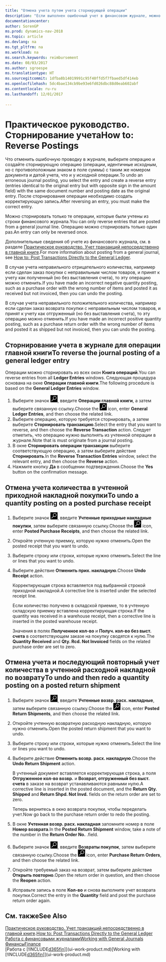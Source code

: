 ```yaml
---
title: "Отмена учета путем учета сторнирующей операции"
description: "Если выполнен ошибочный учет в финансовом журнале, можно воспользоваться функцией сторнирования транзакции, чтобы отменить учет, сохранив корректный след аудита."
documentationcenter: 
author: SorenGP
ms.prod: dynamics-nav-2018
ms.topic: article
ms.devlang: na
ms.tgt_pltfrm: na
ms.workload: na
ms.search.keywords: reimbursement
ms.date: 08/03/2017
ms.author: sgroespe
ms.translationtype: HT
ms.sourcegitcommit: 1dfba8b14019991c95f40ffd5f7fbaed5df414eb
ms.openlocfilehash: 5dc4bae134cb9be93e6fd026dbc88d0eab602abf
ms.contentlocale: ru-ru
ms.lasthandoff: 12/01/2017

---
```

# <a name="how-to-reverse-postings"></a><span data-ttu-id="15798-103">Практическое руководство. Сторнирование учета</span><span class="sxs-lookup"><span data-stu-id="15798-103">How to: Reverse Postings</span></span>
<span data-ttu-id="15798-104">Что отменить ошибочную проводку в журнале, выберите операцию и создайте сторнирующую операцию (операции, идентичные исходным, но с противоположным знаком в поле суммы) с таким же номером документа и датой учета, что и у исходной операции.</span><span class="sxs-lookup"><span data-stu-id="15798-104">To undo an erroneous journal posting, you select the entry and create a reverse entry (entries identical to the original entry but with opposite sign in the amount field) with the same document number and posting date as the original entry.</span></span> <span data-ttu-id="15798-105">После сторнирования операции необходимо создать корректирующую запись.</span><span class="sxs-lookup"><span data-stu-id="15798-105">After reversing an entry, you must make the correct entry.</span></span>

<span data-ttu-id="15798-106">Можно сторнировать только те операции, которые были учтены из строки финансового журнала.</span><span class="sxs-lookup"><span data-stu-id="15798-106">You can only reverse entries that are posted from a general journal line.</span></span> <span data-ttu-id="15798-107">Операцию можно сторнировать только один раз.</span><span class="sxs-lookup"><span data-stu-id="15798-107">An entry can only be reversed once.</span></span>

<span data-ttu-id="15798-108">Дополнительные сведения об учете из финансового журнала, см. в разделе [Практическое руководство. Учет транзакций непосредственно в главной книге](finance-how-post-transactions-directly.md).</span><span class="sxs-lookup"><span data-stu-id="15798-108">For more information about posting from a general journal, see [How to: Post Transactions Directly to the General Ledger](finance-how-post-transactions-directly.md).</span></span>

<span data-ttu-id="15798-109">В случае учета неправильного отрицательного количества, например если сделан заказ покупки с неправильным числом товаров, и принят к учету как полученный (но без выставления счета), то эту операцию можно отменить.</span><span class="sxs-lookup"><span data-stu-id="15798-109">If you have made an incorrect negative quantity posting, such as a purchase order with the wrong number of items and posted it as received but not invoiced, then you can undo the posting.</span></span>

<span data-ttu-id="15798-110">В случае учета неправильного положительного количества, например если сделан заказ возврата покупки с неправильным числом товаров, и принят к учету как отгруженный (но без выставления счета), то эту операцию можно отменить.</span><span class="sxs-lookup"><span data-stu-id="15798-110">If you have made an incorrect positive quantity posting, such as a purchase return order with the wrong number of items and posted it as shipped but not invoiced, then you can undo the posting.</span></span>   

## <a name="to-reverse-the-journal-posting-of-a-general-ledger-entry"></a><span data-ttu-id="15798-111">Сторнирование учета в журнале для операции главной книги</span><span class="sxs-lookup"><span data-stu-id="15798-111">To reverse the journal posting of a general ledger entry</span></span>
<span data-ttu-id="15798-112">Операции можно сторнировать из всех окон **Книга операций**.</span><span class="sxs-lookup"><span data-stu-id="15798-112">You can reverse entries from all **Ledger Entries** windows.</span></span> <span data-ttu-id="15798-113">Следующая процедура основана на окне **Операции главной книги**.</span><span class="sxs-lookup"><span data-stu-id="15798-113">The following procedure is based on the **General Ledger Entries** window.</span></span>
1. <span data-ttu-id="15798-114">Выберите значок ![Поиск страницы или отчета](media/ui-search/search_small.png "Значок поиска страницы или отчета"), введите **Операции главной книги**, а затем выберите связанную ссылку.</span><span class="sxs-lookup"><span data-stu-id="15798-114">Choose the ![Search for Page or Report](media/ui-search/search_small.png "Search for Page or Report icon") icon, enter **General Ledger Entries**, and then choose the related link.</span></span>
2. <span data-ttu-id="15798-115">Выберите операцию, которую требуется сторнировать, а затем выберите **Сторнировать транзакцию**.</span><span class="sxs-lookup"><span data-stu-id="15798-115">Select the entry that you want to reverse, and then choose the **Reverse Transaction** action.</span></span> <span data-ttu-id="15798-116">Следует отметить, что операцию нужно выполнять из учтенной операции в журнале.</span><span class="sxs-lookup"><span data-stu-id="15798-116">Note that is must originate from a journal posting.</span></span>
3. <span data-ttu-id="15798-117">В окне **Сторнировать операции транзакции** выберите соответствующую операцию, а затем выберите действие **Сторнировать**.</span><span class="sxs-lookup"><span data-stu-id="15798-117">In the **Reverse Transaction Entries** window, select the relevant entry, and then choose the **Reverse** action.</span></span>
4. <span data-ttu-id="15798-118">Нажмите кнопку **Да** в сообщении подтверждения.</span><span class="sxs-lookup"><span data-stu-id="15798-118">Choose the **Yes** button on the confirmation message.</span></span>

## <a name="to-undo-a-quantity-posting-on-a-posted-purchase-receipt"></a><span data-ttu-id="15798-119">Отмена учета количества в учтенной приходной накладной покупки</span><span class="sxs-lookup"><span data-stu-id="15798-119">To undo a quantity posting on a posted purchase receipt</span></span>  

1.  <span data-ttu-id="15798-120">Выберите значок ![Поиск страницы или отчета](media/ui-search/search_small.png "Значок поиска страницы или отчета"), введите **Учтенные приходные накладные покупки**, затем выберите связанную ссылку.</span><span class="sxs-lookup"><span data-stu-id="15798-120">Choose the ![Search for Page or Report](media/ui-search/search_small.png "Search for Page or Report icon") icon, enter **Posted Purchase Receipts**, and then choose the related link.</span></span>  
2.  <span data-ttu-id="15798-121">Откройте учтенную приемку, которую нужно отменить.</span><span class="sxs-lookup"><span data-stu-id="15798-121">Open the posted receipt that you want to undo.</span></span>  
3.  <span data-ttu-id="15798-122">Выберите строку или строки, которые нужно отменить.</span><span class="sxs-lookup"><span data-stu-id="15798-122">Select the line or lines that you want to undo.</span></span>  
4.  <span data-ttu-id="15798-123">Выберите действие **Отменить прих. накладную**.</span><span class="sxs-lookup"><span data-stu-id="15798-123">Choose **Undo Receipt** action.</span></span>

    <span data-ttu-id="15798-124">Корректирующая строка вставляется под выбранной строкой приходной накладной.</span><span class="sxs-lookup"><span data-stu-id="15798-124">A corrective line is inserted under the selected receipt line.</span></span>  

    <span data-ttu-id="15798-125">Если количество получено в складской приемке, то в учтенную складскую приемку вставлена корректирующая строка.</span><span class="sxs-lookup"><span data-stu-id="15798-125">If the quantity was received in a warehouse receipt, then a corrective line is inserted in the posted warehouse receipt.</span></span>  

    <span data-ttu-id="15798-126">Значения в полях **Полученное кол-во** и **Получ. кол-во без выст. счета** в соответствующем заказе на покупку сводятся к нулю.</span><span class="sxs-lookup"><span data-stu-id="15798-126">The **Quantity Received** and **Qty. Rcd. Not Invoiced** fields on the related purchase order are set to zero.</span></span>

## <a name="to-undo-and-then-redo-a-quantity-posting-on-a-posted-return-shipment"></a><span data-ttu-id="15798-127">Отмена учета и последующий повторный учет количества в учтенной расходной накладной по возврату</span><span class="sxs-lookup"><span data-stu-id="15798-127">To undo and then redo a quantity posting on a posted return shipment</span></span>

1.  <span data-ttu-id="15798-128">Выберите значок ![Поиск страницы или отчета](media/ui-search/search_small.png "Значок поиска страницы или отчета"), введите **Учтенные возвр. расх. накладные**, затем выберите связанную ссылку.</span><span class="sxs-lookup"><span data-stu-id="15798-128">Choose the ![Search for Page or Report](media/ui-search/search_small.png "Search for Page or Report icon") icon, enter **Posted Return Shipments**, and then choose the related link.</span></span>  
2.  <span data-ttu-id="15798-129">Откройте учтенную возвратную расходную накладную, которую нужно отменить.</span><span class="sxs-lookup"><span data-stu-id="15798-129">Open the posted return shipment that you want to undo.</span></span>
3. <span data-ttu-id="15798-130">Выберите строку или строки, которые нужно отменить.</span><span class="sxs-lookup"><span data-stu-id="15798-130">Select the line or lines you want to undo.</span></span>  

4.  <span data-ttu-id="15798-131">Выберите действие **Отменить возвр. расх. накладную**.</span><span class="sxs-lookup"><span data-stu-id="15798-131">Choose the **Undo Return Shipment** action.</span></span>  

    <span data-ttu-id="15798-132">В учтенный документ вставляется корректирующая строка, а поля **Отгруженное кол-во возвр.** и **Возврат, отгруженный без выст. счета** в заказе на возврат устанавливаются равными нулю.</span><span class="sxs-lookup"><span data-stu-id="15798-132">A corrective line is inserted in the posted document, and the **Return Qty. Shipped** and **Return Shpd. Not Invd.** fields on the return order are set to zero.</span></span>  

    <span data-ttu-id="15798-133">Теперь вернитесь в окно возврата покупки, чтобы переделать учет.</span><span class="sxs-lookup"><span data-stu-id="15798-133">Now go back to the purchase return order to redo the posting.</span></span>  

5.  <span data-ttu-id="15798-134">В окне **Учтенная возвр. расх. накладная** запомните номер в поле **Номер возврата**.</span><span class="sxs-lookup"><span data-stu-id="15798-134">In the **Posted Return Shipment** window, take a note of the number in the **Return Order No.**</span></span> <span data-ttu-id="15798-135">.</span><span class="sxs-lookup"><span data-stu-id="15798-135">field.</span></span>  
6.  <span data-ttu-id="15798-136">Выберите значок ![Поиск страницы или отчета](media/ui-search/search_small.png "Значок поиска страницы или отчета"), введите **Возвраты покупок**, затем выберите связанную ссылку.</span><span class="sxs-lookup"><span data-stu-id="15798-136">Choose the ![Search for Page or Report](media/ui-search/search_small.png "Search for Page or Report icon") icon, enter **Purchase Return Orders**, and then choose the related link.</span></span>  
7.  <span data-ttu-id="15798-137">Откройте требуемый заказ на возврат, затем выберите действие **Открыть повторно**.</span><span class="sxs-lookup"><span data-stu-id="15798-137">Open the return order in question, and then choose the **Reopen** action.</span></span>  
8.  <span data-ttu-id="15798-138">Исправьте запись в поле **Кол-во** и снова выполните учет возврата покупки.</span><span class="sxs-lookup"><span data-stu-id="15798-138">Correct the entry in the **Quantity** field and post the purchase return order again.</span></span>  

## <a name="see-also"></a><span data-ttu-id="15798-139">См. также</span><span class="sxs-lookup"><span data-stu-id="15798-139">See Also</span></span>
<span data-ttu-id="15798-140">[Практическое руководство. Учет транзакций непосредственно в главной книге](finance-how-post-transactions-directly.md).</span><span class="sxs-lookup"><span data-stu-id="15798-140">[How to: Post Transactions Directly to the General Ledger](finance-how-post-transactions-directly.md)</span></span>  
[<span data-ttu-id="15798-141">Работа с финансовыми журналами</span><span class="sxs-lookup"><span data-stu-id="15798-141">Working with General Journals</span></span>](ui-work-general-journals.md)  
[<span data-ttu-id="15798-142">Финансы</span><span class="sxs-lookup"><span data-stu-id="15798-142">Finance</span></span>](finance.md)  
<span data-ttu-id="15798-143">[Работа с [!INCLUDE[d365fin](includes/d365fin_md.md)]](ui-work-product.md)</span><span class="sxs-lookup"><span data-stu-id="15798-143">[Working with [!INCLUDE[d365fin](includes/d365fin_md.md)]](ui-work-product.md)</span></span>  


